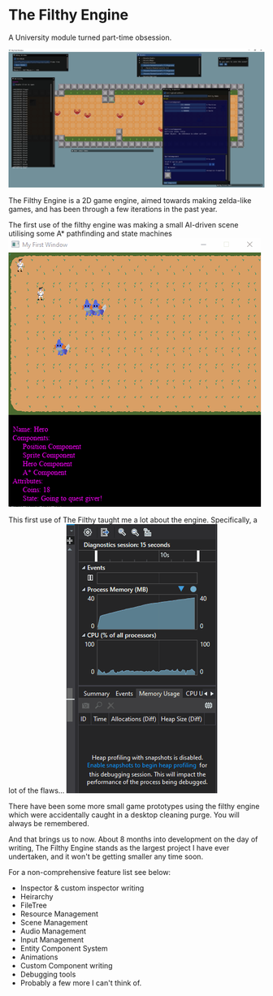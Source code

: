 # The Filthy Engine
A University module turned part-time obsession.

<img src = "Images/FilthyEngineCurrentState.png">

The Filthy Engine is a 2D game engine, aimed towards making zelda-like games, and has been through a few iterations in the past year.

The first use of the filthy engine was making a small AI-driven scene utilising some A* pathfinding and state machines
<img src = "Images/FilthyEngineAI.gif">

This first use of The Filthy taught me a lot about the engine. Specifically, a lot of the flaws...
<img src = "Images/FilthyEngineLeak.gif">

There have been some more small game prototypes using the filthy engine which were accidentally caught in a desktop cleaning purge.
You will always be remembered.

And that brings us to now. About 8 months into development on the day of writing, The Filthy Engine stands as the largest project I have ever undertaken, and it won't be getting smaller any time soon.

For a non-comprehensive feature list see below:

- Inspector & custom inspector writing
- Heirarchy
- FileTree
- Resource Management
- Scene Management
- Audio Management
- Input Management
- Entity Component System
- Animations
- Custom Component writing
- Debugging tools
- Probably a few more I can't think of.
